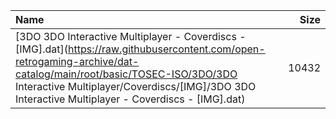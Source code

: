 |Name|Size|
|:---|---:|
|[3DO 3DO Interactive Multiplayer - Coverdiscs - [IMG].dat](https://raw.githubusercontent.com/open-retrogaming-archive/dat-catalog/main/root/basic/TOSEC-ISO/3DO/3DO Interactive Multiplayer/Coverdiscs/[IMG]/3DO 3DO Interactive Multiplayer - Coverdiscs - [IMG].dat)|10432|
